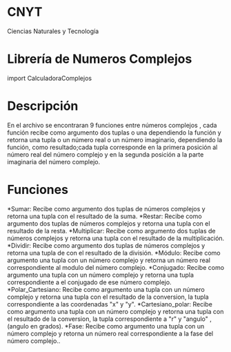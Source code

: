 # CNYT
Ciencias Naturales y Tecnología
# Librería de Numeros Complejos
import CalculadoraComplejos
# Descripción
En el archivo se encontraran 9 funciones entre números complejos , cada función recibe como argumento dos tuplas o una dependiendo la función y retorna una tupla o un número real o un número imaginario, dependiendo la función, como resultado;cada tupla corresponde en la primera posición al número real del número complejo y en la segunda posición a la parte imaginaria del número complejo.
# Funciones
*Sumar: Recibe como argumento dos tuplas de números complejos y retorna una tupla con el resultado de la suma.
*Restar: Recibe como argumento dos tuplas de números complejos y retorna una tupla con el resultado de la resta.
*Multiplicar: Recibe como argumento dos tuplas de números complejos y retorna una tupla con el resultado de la multiplicación.
*Dividir: Recibe como argumento dos tuplas de números complejos y retorna una tupla de con el resultado de la división.
*Módulo: Recibe como argumento una tupla con un número complejo y retorna un número real correspondiente al modulo del número complejo.
*Conjugado: Recibe como argumento una tupla con un número complejo y retorna una tupla correspondiente a el conjugado de ese número complejo.
*Polar_Cartesiano: Recibe como argumento una tupla con un número complejo y retorna una tupla con el resultado de la conversion, la tupla correspondiente a las coordenadas "x" y "y".
*Cartesiano_polar: Recibe como argumento una tupla con un número complejo y retorna una tupla con el resultado de la conversion, la tupla correspondiente a "r" y "angulo" , (angulo en grados).
*Fase: Recibe como argumento una tupla con un número complejo y retorna un número real correspondiente a la fase del número complejo..

